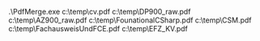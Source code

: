 .\PdfMerge.exe c:\temp\cv.pdf c:\temp\DP900_raw.pdf c:\temp\AZ900_raw.pdf c:\temp\FounationalCSharp.pdf c:\temp\CSM.pdf c:\temp\FachausweisUndFCE.pdf c:\temp\EFZ_KV.pdf